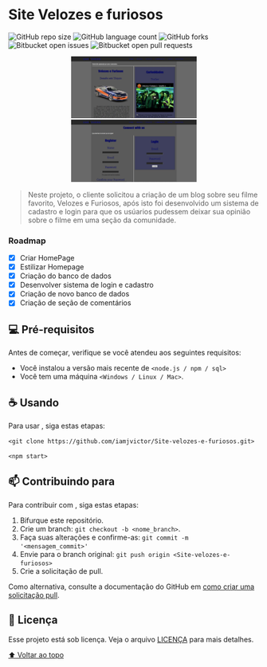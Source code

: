 # Site Velozes e furiosos


![GitHub repo size](https://img.shields.io/github/repo-size/iamjvictor/Site-velozes-e-furiosos?style=for-the-badge)
![GitHub language count](https://img.shields.io/github/languages/count/iamjvictor/Site-velozes-e-furiosos?style=for-the-badge)
![GitHub forks](https://img.shields.io/github/forks/iamjvictor/Site-velozes-e-furiosos?style=for-the-badge)
![Bitbucket open issues](https://img.shields.io/bitbucket/issues/iamjvictor/Site-velozes-e-furiosos?style=for-the-badge)
![Bitbucket open pull requests](https://img.shields.io/bitbucket/pr-raw/iamjvictor/Site-velozes-e-furiosos?style=for-the-badge)

<p align="center" width="100%">
    <img width="50%" src="CarTelaInicial.jpg">
    <img width="50%" src="Login_car.jpg">
    
</p>

> Neste projeto, o cliente solicitou a criação de um blog sobre seu filme favorito, Velozes e Furiosos, após isto foi desenvolvido um sistema de cadastro e login para que os usúarios pudessem deixar sua opinião sobre o filme em uma seção da comunidade.

### Roadmap

- [x] Criar HomePage
- [x] Estilizar Homepage
- [x] Criação do banco de dados
- [x] Desenvolver sistema de login e cadastro
- [x] Criação de novo banco de dados
- [x] Criação de seção de comentários

## 💻 Pré-requisitos

Antes de começar, verifique se você atendeu aos seguintes requisitos:

* Você instalou a versão mais recente de `<node.js / npm / sql>`
* Você tem uma máquina `<Windows / Linux / Mac>`.


## ☕ Usando <Site-velozes-e-furiosos>

Para usar <Site-velozes-e-furiosos>, siga estas etapas:

```
<git clone https://github.com/iamjvictor/Site-velozes-e-furiosos.git>
```
```
<npm start>
```


## 📫 Contribuindo para <Site-velozes-e-furiosos>

Para contribuir com <Site-velozes-e-furiosos>, siga estas etapas:

1. Bifurque este repositório.
2. Crie um branch: `git checkout -b <nome_branch>`.
3. Faça suas alterações e confirme-as: `git commit -m '<mensagem_commit>'`
4. Envie para o branch original: `git push origin <Site-velozes-e-furiosos>`
5. Crie a solicitação de pull.

Como alternativa, consulte a documentação do GitHub em [como criar uma solicitação pull](https://help.github.com/en/github/collaborating-with-issues-and-pull-requests/creating-a-pull-request).




## 📝 Licença

Esse projeto está sob licença. Veja o arquivo [LICENÇA](LICENSE.md) para mais detalhes.

[⬆ Voltar ao topo](#Site-velozes-e-furiosos)<br>